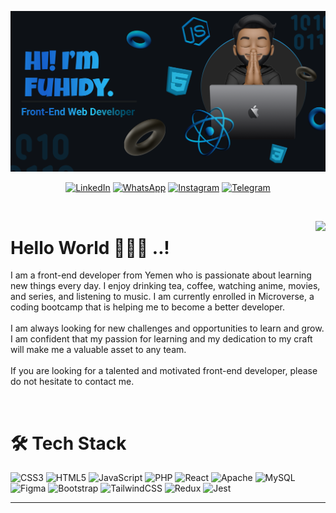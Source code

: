 <p> <img src="./newREADME.png" alt="mofuhidy" /> </p>

<div align="center">

<!-- ## 🌐 Socials -->

[![LinkedIn](https://img.shields.io/badge/linkedin-%230077B5.svg?style=for-the-badge&logo=linkedin&logoColor=white)](https://www.linkedin.com/in/mo-fuhidy/) [![WhatsApp](https://img.shields.io/badge/WhatsApp-25D366?style=for-the-badge&logo=whatsapp&logoColor=white)](https://wa.me/+967774459290)
[![Instagram](https://img.shields.io/badge/Instagram-%23E4405F.svg?style=for-the-badge&logo=Instagram&logoColor=white)](https://instagram.com/mofuhidy) [![Telegram](https://img.shields.io/badge/Telegram-2CA5E0?style=for-the-badge&logo=telegram&logoColor=white)](https://www.t.me/mofuhidy)

</div>

</br>

<p align="middle">

<img align="right" src="https://visitcount.itsvg.in/api?id=Mofuhidy&icon=0&color=12"/>

<h1 align="left">Hello World 💫👋🏽 ..!</h1>

</p>

<!-- #  About Me -->

I am a front-end developer from Yemen who is passionate about learning new things every day. I enjoy drinking tea, coffee, watching anime, movies, and series, and listening to music. I am currently enrolled in Microverse, a coding bootcamp that is helping me to become a better developer.<br><br>I am always looking for new challenges and opportunities to learn and grow. I am confident that my passion for learning and my dedication to my craft will make me a valuable asset to any team.<br><br>If you are looking for a talented and motivated front-end developer, please do not hesitate to contact me.

</br>

# 🛠️ Tech Stack

![CSS3](https://img.shields.io/badge/css3-%231572B6.svg?style=flat-square&logo=css3&logoColor=white) ![HTML5](https://img.shields.io/badge/html5-%23E34F26.svg?style=flat-square&logo=html5&logoColor=white) ![JavaScript](https://img.shields.io/badge/javascript-%23323330.svg?style=flat-square&logo=javascript&logoColor=%23F7DF1E) ![PHP](https://img.shields.io/badge/php-%23777BB4.svg?style=flat-square&logo=php&logoColor=white) ![React](https://img.shields.io/badge/react-%2320232a.svg?style=flat-square&logo=react&logoColor=%2361DAFB) ![Apache](https://img.shields.io/badge/apache-%23D42029.svg?style=flat-square&logo=apache&logoColor=white) ![MySQL](https://img.shields.io/badge/mysql-%2300f.svg?style=flat-square&logo=mysql&logoColor=white) ![Figma](https://img.shields.io/badge/figma-%23F24E1E.svg?style=flat-square&logo=figma&logoColor=white) ![Bootstrap](https://img.shields.io/badge/bootstrap-%238511FA.svg?style=for-the-badge&logo=bootstrap&logoColor=white) ![TailwindCSS](https://img.shields.io/badge/tailwindcss-%2338B2AC.svg?style=for-the-badge&logo=tailwind-css&logoColor=white) ![Redux](https://img.shields.io/badge/redux-%23593d88.svg?style=for-the-badge&logo=redux&logoColor=white) ![Jest](https://img.shields.io/badge/-jest-%23C21325?style=for-the-badge&logo=jest&logoColor=white)

<!-- # 📊 GitHub Stats:

<div align="center">

![](https://github-readme-stats.vercel.app/api?username=Mofuhidy&theme=slateorange&hide_border=true&include_all_commits=false&count_private=false)
<br>

![](https://github-readme-streak-stats.herokuapp.com/?user=Mofuhidy&theme=slateorange&hide_border=true)
<br>

![](https://github-readme-stats.vercel.app/api/top-langs/?username=Mofuhidy&theme=slateorange&hide_border=true&include_all_commits=false&count_private=false&layout=compact)

</div> -->

<!-- ### ✍️ Random Dev Quote

![](https://quotes-github-readme.vercel.app/api?type=horizontal&theme=dark) -->

---

<!-- Proudly created with GPRM ( https://gprm.itsvg.in ) -->

